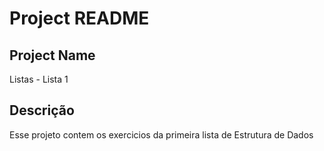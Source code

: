 # Project README

## Project Name
Listas - Lista 1

## Descrição
Esse projeto contem os exercicios da primeira lista de Estrutura de Dados
